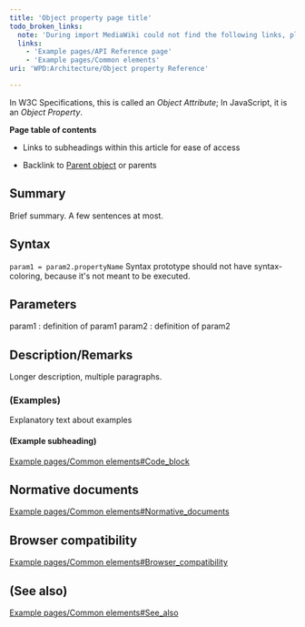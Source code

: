 ```yaml
---
title: 'Object property page title'
todo_broken_links:
  note: 'During import MediaWiki could not find the following links, please fix and adjust this list.'
  links:
    - 'Example pages/API Reference page'
    - 'Example pages/Common elements'
uri: 'WPD:Architecture/Object property Reference'

---
```

In W3C Specifications, this is called an *Object Attribute*; In JavaScript, it is an *Object Property*.

**Page table of contents**

-   Links to subheadings within this article for ease of access

-   Backlink to [Parent object](/w/index.php?title=Example_pages/API_Reference_page&action=edit&redlink=1) or parents

## Summary

Brief summary. A few sentences at most.

## Syntax

`param1 = param2.propertyName` Syntax prototype should not have syntax-coloring, because it's not meant to be executed.

## Parameters

param1
:   definition of param1
param2
:   definition of param2

## Description/Remarks

Longer description, multiple paragraphs.

### (Examples)

Explanatory text about examples

#### (Example subheading)

[Example pages/Common elements\#Code\_block](/w/index.php?title=Example_pages/Common_elements&action=edit&redlink=1)

## Normative documents

[Example pages/Common elements\#Normative\_documents](/w/index.php?title=Example_pages/Common_elements&action=edit&redlink=1)

## Browser compatibility

[Example pages/Common elements\#Browser\_compatibility](/w/index.php?title=Example_pages/Common_elements&action=edit&redlink=1)

## (See also)

[Example pages/Common elements\#See\_also](/w/index.php?title=Example_pages/Common_elements&action=edit&redlink=1)
